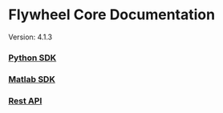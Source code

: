 # Flywheel Core Documentation
Version: 4.1.3

### [Python SDK](python/)

### [Matlab SDK](matlab/)

### [Rest API](swagger/index.html)

